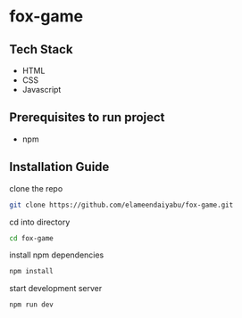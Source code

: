 # fox-game

## Tech Stack

- HTML
- CSS
- Javascript

## Prerequisites to run project

- npm

## Installation Guide

clone the repo

```sh
git clone https://github.com/elameendaiyabu/fox-game.git
```

cd into directory

```sh
cd fox-game
```

install npm dependencies

```sh
npm install
```

start development server

```sh
npm run dev
```
